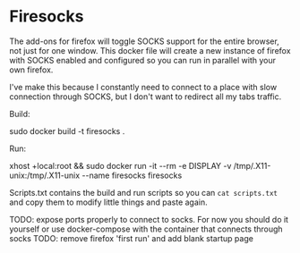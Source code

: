 # Firesocks

The add-ons for firefox will toggle SOCKS support for the entire browser, not just for one window. This docker file will create a new instance of firefox with SOCKS enabled and configured so you can run in parallel with your own firefox.

I've make this because I constantly need to connect to a place with slow connection through SOCKS, but I don't want to redirect all my tabs traffic.

Build:

sudo docker build -t firesocks .

Run:

xhost +local:root && sudo docker run -it --rm -e DISPLAY -v /tmp/.X11-unix:/tmp/.X11-unix --name firesocks firesocks

Scripts.txt contains the build and run scripts so you can `cat scripts.txt` and copy them to modify little things and paste again.

TODO: expose ports properly to connect to socks. For now you should do it yourself or use docker-compose with the container that connects through socks
TODO: remove firefox 'first run' and add blank startup page

